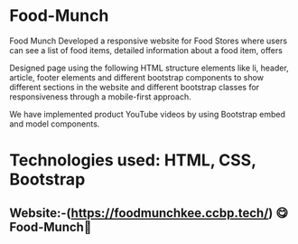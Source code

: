# Food-Munch
Food Munch Developed a responsive website for Food Stores where users can see a list of food items, detailed information about a food item, offers

Designed page using the following HTML structure elements like li, header, article, footer elements and different bootstrap components to show different sections in the website and different bootstrap classes for responsiveness through a mobile-first approach.

We have implemented product YouTube videos by using Bootstrap embed and model components.

# Technologies used: HTML, CSS, Bootstrap

## Website:-(https://foodmunchkee.ccbp.tech/) 😋Food-Munch🍔
